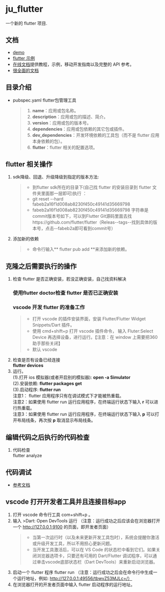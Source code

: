 # ju_flutter
一个新的 flutter 项目.

## 文档
- [demo](https://flutter.dev/docs/get-started/codelab)
- [flutter 示例](https://flutter.dev/docs/cookbook)
- [在线文档](https://flutter.dev/docs)提供教程，示例，移动开发指南以及完整的 API 参考。
- [很全面的文档](https://github.com/flutterchina/flutter-in-action/blob/master/docs/SUMMARY.md)

## 目录介绍
* pubspec.yaml flutter包管理工具
    >1. **name**：应用或包名称。
    >2. **description**：应用或包的描述、简介。
    >3. **version**：应用或包的版本号。
    >4. **dependencies**：应用或包依赖的其它包或插件。
    >5. **dev_dependencies**：开发环境依赖的工具包（而不是 flutter 应用本身依赖的包）。
    >6. **flutter**：flutter 相关的配置选项。

## flutter 相关操作
1. sdk降级、回退、升级降级到指定的版本方法:
    >* 到flutter sdk所在的目录下(自己找 flutter 的安装目录到 flutter 文件夹里面那一层即可)执行 ：
    >* git reset --hard fabeb2a16f1d008ab8230f450c49141d35669798
    >* fabeb2a16f1d008ab8230f450c49141d35669798 字符串是commit版本号如下，可以到Flutter Git源码里面去找https://github.com/flutter/flutter（Releas--tags--找到具体的版本号，点击--fabeb2a即可看到commit号）
2. 添加新的依赖
    >* 命令行输入** flutter pub add **来添加新的依赖。

## 克隆之后需要执行的操作
1. 检查 flutter 是否正确安装，若没正确安装，自己找资料解决<br>
    ### 使用**flutter doctor**检查 flutter 是否已正确安装
    ### vscode 开发 flutter 的准备工作
    >* 打开 vscode 的插件安装界面，安装 Flutter/Flutter Widget Snippets/Dart 插件。
    >* 使用 cmd+shift+p 打开 vscode 插件命令， 输入 Fluter:Select Device 再选择设备，进行运行。【注意：在 window 上需要把360助手那些关闭】
    >* 默认 vscode 
2. 检查是否有设备已经连接<br>
  **flutter devices**
3. 运行。<br>
  (1).打开 ios 模拟器(或者开启别的模拟器): **open -a Simulator**<br>
  (2).安装依赖: **flutter packages get**<br>
  (3).启动程序: **flutter run**<br>
  注意1： flutter 应用程序只有在调试模式下才能被热重载。<br>
  注意2：如果使用 flutter run 运行应用程序，在终端运行状态下输入 **r** 可以进行热重载。<br>
  注意3：如果使用 flutter run 运行应用程序，在终端运行状态下输入 **p** 可以打开布局线条，再次按 **p** 取消显示布局线条。<br>

## 编辑代码之后执行的代码检查
1. 代码检查<br>
  flutter analyze<br>

## 代码调试
- [参考文档](https://github.com/flutterchina/flutter-in-action/blob/master/docs/chapter2/flutter_app_debug.md)

## vscode 打开开发者工具并且连接目标app
1. 打开 vscode 命令行工具 com+shift+p 。
2. 输入 >Dart: Open DevTools 运行 （注意：运行成功之后应该会在浏览器打开一个 http://127.0.0.1:9100 的页面，即开发者页面）<br>
    >* 当第一次运行时（以及未来更新开发工具包时），系统会提醒你激活或升级开发工具，所以不用担心更新问题。
    >* 当开发工具激活后，可以在 VS Code 的状态栏中看到它们。如果关闭浏览器选项卡，只要还有可用的 Dart/Flutter 调试程序，可以通过单击vscode底部状态栏（Dart DevTools）来重新启动浏览器。
3. 启动一个 flutter 程序 flutter run （注意：运行成功之后会在命令行中生成一个运行地址，例如: http://127.0.0.1:49556/tbwvZ53MJLc=/）
4. 在浏览器打开的开发者页面中输入 flutter 启动程序的运行地址。
